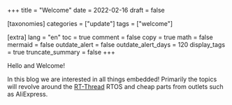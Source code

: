+++
title = "Welcome"
date = 2022-02-16
draft = false

[taxonomies]
categories = ["update"]
tags = ["welcome"]

[extra]
lang = "en"
toc = true
comment = false
copy = true
math = false
mermaid = false
outdate_alert = false
outdate_alert_days = 120
display_tags = true
truncate_summary = false
+++

Hello and Welcome!

In this blog we are interested in all things embedded! Primarily the topics will revolve around the [RT-Thread](https://github.com/RT-Thread/rt-thread) RTOS and cheap parts from outlets such as AliExpress.

